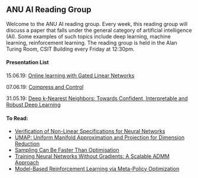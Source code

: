 ## ANU AI Reading Group

Welcome to the ANU AI reading group. Every week, this reading group will discuss a paper that falls under the general category of artificial intelligence (AI). Some examples of such topics include deep learning, machine learning, reinforcement learning. 
The reading group is held in the Alan Turing Room, CSIT Building every Friday at 12:30pm. 

#### Presentation List

15.06.19:
[Online learning with Gated Linear Networks](https://arxiv.org/abs/1712.01897)

07.06.19:
[Compress and Control](https://arxiv.org/abs/1411.5326)

31.05.19:
[Deep k-Nearest Neighbors: Towards Confident, Interpretable and Robust Deep Learning](https://arxiv.org/abs/1803.04765)




#### To Read:

- [Verification of Non-Linear Specifications for Neural Networks](https://arxiv.org/pdf/1902.09592.pdf)
- [UMAP: Uniform Manifold Approximation and Projection for Dimension Reduction](https://arxiv.org/abs/1802.03426)
- [Sampling Can Be Faster Than Optimisation](https://arxiv.org/abs/1811.08413)
- [Training Neural Networks Without Gradients: A Scalable ADMM Approach](https://arxiv.org/abs/1605.02026)
- [Model-Based Reinforcement Learning via Meta-Policy Optimization](https://arxiv.org/abs/1809.05214)


